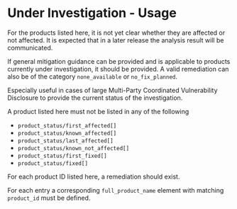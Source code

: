 # Under Investigation - Usage

For the products listed here, it is not yet clear whether they are affected or not affected.
It is expected that in a later release the analysis result will be communicated.

If general mitigation guidance can be provided and is applicable to products currently under investigation, it should be provided.
A valid remediation can also be of the category `none_available` or `no_fix_planned`.

Especially useful in cases of large Multi-Party Coordinated Vulnerability Disclosure to provide the current status of the investigation.

A product listed here must not be listed in any of the following

  * `product_status/first_affected[]`
  * `product_status/known_affected[]`
  * `product_status/last_affected[]`
  * `product_status/known_not_affected[]`
  * `product_status/first_fixed[]`
  * `product_status/fixed[]`

For each product ID listed here, a remediation should exist.

For each entry a corresponding `full_product_name` element with matching `product_id` must be defined.
